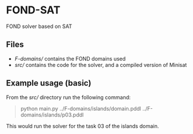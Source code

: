 # FOND-SAT
FOND solver based on SAT

## Files
- *F-domains/* contains the FOND domains used
- *src/* contains the code for the solver, and a compiled version of Minisat

## Example usage (basic)
From the *src/* directory run the following command:
> python main.py ../F-domains/islands/domain.pddl ../F-domains/islands/p03.pddl

This would run the solver for the task 03 of the islands domain.